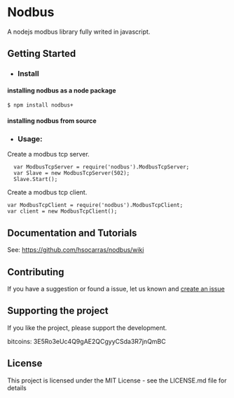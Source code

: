 # Nodbus

A nodejs modbus library fully writed in javascript.

## Getting Started
* ### Install
#### installing nodbus as a node package
    $ npm install nodbus+
#### installing nodbus from source

* ### Usage:

Create a modbus tcp server.

      var ModbusTcpServer = require('nodbus').ModbusTcpServer;
      var Slave = new ModbusTcpServer(502);
      Slave.Start();

Create a modbus tcp client.

    var ModbusTcpClient = require('nodbus').ModbusTcpClient;
    var client = new ModbusTcpClient();

## Documentation and Tutorials
See: https://github.com/hsocarras/nodbus/wiki
## Contributing

If you have a suggestion or found a issue, let us known and [create an issue](https://github.com/hsocarras/nodbus/issues)

## Supporting the project

If you like the project, please support the development.

 bitcoins: 3E5Ro3eUc4Q9gAE2QCgyyCSda3R7jnQmBC

## License

This project is licensed under the MIT License - see the LICENSE.md file for details
